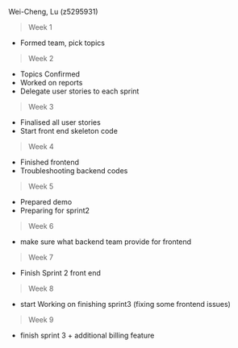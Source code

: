 Wei-Cheng, Lu (z5295931)

> Week 1
* Formed team, pick topics

> Week 2
* Topics Confirmed
* Worked on reports
* Delegate user stories to each sprint

> Week 3
* Finalised all user stories
* Start front end skeleton code

> Week 4
* Finished frontend
* Troubleshooting backend codes

> Week 5
* Prepared demo
* Preparing for sprint2

> Week 6
* make sure what backend team provide for frontend

> Week 7
* Finish Sprint 2 front end

> Week 8
* start Working on finishing sprint3 (fixing some frontend issues)

> Week 9
* finish sprint 3 + additional billing feature

